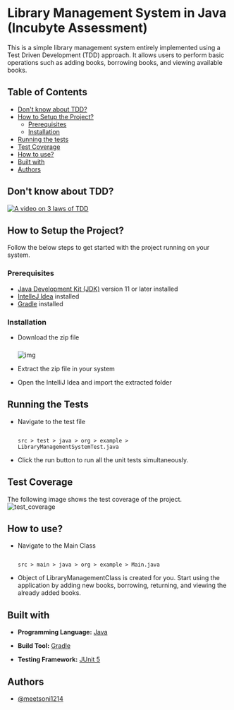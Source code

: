 
# Library Management System in Java (Incubyte Assessment)

This is a simple library management system entirely implemented using a Test Driven Development (TDD) approach. It allows users to perform basic operations such as adding books, borrowing books, and viewing available books. 

## Table of Contents

- [Don't know about TDD?](#dont-know-about-tdd)
- [How to Setup the Project?](#how-to-setup-the-project)
  - [Prerequisites](#prerequisites)
  - [Installation](#installation)
- [Running the tests](#running-the-tests)
- [Test Coverage](#test-coverage)
- [How to use?](#how-to-use)
- [Built with](#built-with)
- [Authors](#authors)

## Don't know about TDD?

[![A video on 3 laws of TDD](https://img.youtube.com/vi/qkblc5WRn-U/0.jpg)](https://www.youtube.com/watch?v=qkblc5WRn-U)

## How to Setup the Project?

Follow the below steps to get started with the project running on your system. 

### Prerequisites

- [Java Development Kit (JDK)](https://www.oracle.com/in/java/technologies/downloads/) version 11 or later installed
- [IntelleJ Idea](https://www.jetbrains.com/idea/download/?section=windows) installed
- [Gradle](https://gradle.org/install/) installed 

### Installation

- Download the zip file
  ###
   ![img](https://github.com/user-attachments/assets/a18106eb-5e52-42d0-a9b5-be0bb6d682fa)

- Extract the zip file in your system

- Open the IntelliJ Idea and import the extracted folder

## Running the Tests

- Navigate to the test file
  ```

  src > test > java > org > example > LibraryManagementSystemTest.java

  ```
- Click the run button to run all the unit tests simultaneously. 

## Test Coverage

The following image shows the test coverage of the project. 
![test_coverage](https://github.com/user-attachments/assets/e4872e9a-ac8a-4642-acdb-6bd7a5a3ce60)

## How to use?

- Navigate to the Main Class
  ```

  src > main > java > org > example > Main.java

  ```
- Object of LibraryManagementClass is created for you. Start using the application by adding new books, borrowing, returning, and viewing the already added books. 


## Built with

- **Programming Language:** [Java](https://www.java.com/en/)

- **Build Tool:** [Gradle](https://gradle.org/)

- **Testing Framework:** [JUnit 5](https://junit.org/junit5/)

## Authors

- [@meetsoni1214](https://www.github.com/meetsoni1214)


